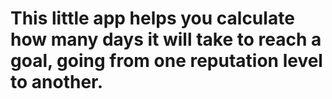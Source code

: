 # This little app helps you calculate how many days it will take to reach a goal, going from one reputation level to another.
